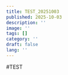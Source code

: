 ```yaml
---
title: TEST_20251003
published: 2025-10-03
description: ''
image: ''
tags: []
category: ''
draft: false 
lang: ''
---
```


#TEST
